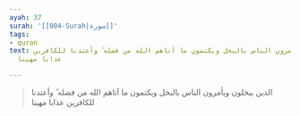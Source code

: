 ```yaml
---
ayah: 37
surah: '[[004-Surah|سورة]]'
tags:
- quran
text: الذين يبخلون ويأمرون الناس بالبخل ويكتمون ما آتاهم الله من فضله ۗ وأعتدنا للكافرين
  عذابا مهينا

---
```

> الذين يبخلون ويأمرون الناس بالبخل ويكتمون ما آتاهم الله من فضله ۗ وأعتدنا للكافرين عذابا مهينا
